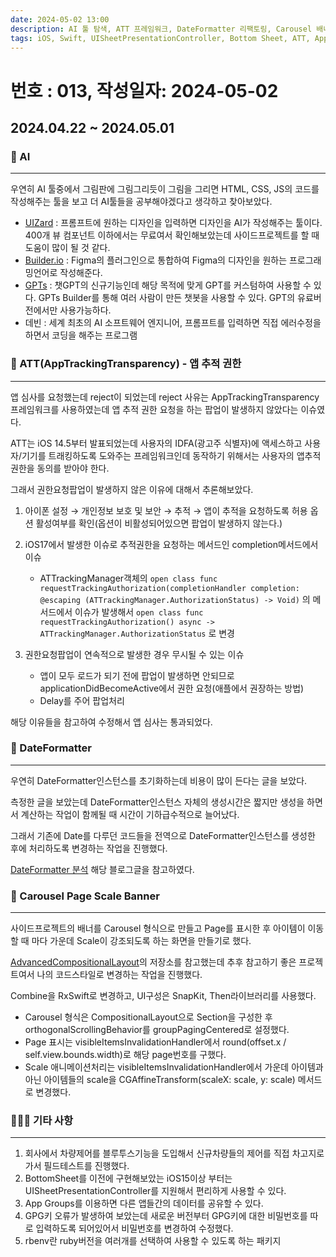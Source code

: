 ```yaml
---
date: 2024-05-02 13:00
description: AI 툴 탐색, ATT 프레임워크, DateFormatter 리팩토링, Carousel 배너 구현, UISheetPresentationController, GPG 인증 변경사항, App Groups를 이용한 데이터공유, rbenv를 활용한 ruby 설정
tags: iOS, Swift, UISheetPresentationController, Bottom Sheet, ATT, AppTrackingTransparency, AI, App Groups, GPG, DateFormatter, Carousel, UICollectionViewCompositionalLayout, rbenv
---
```

# 번호 : 013, 작성일자: 2024-05-02

## 2024.04.22 ~ 2024.05.01
### 🤖 AI
---

우연히 AI 툴중에서 그림판에 그림그리듯이 그림을 그리면 HTML, CSS, JS의 코드를 작성해주는 툴을 보고 더 AI툴들을 공부해야겠다고 생각하고 찾아보았다.

- [UIZard](https://uizard.io/) : 프롬프트에 원하는 디자인을 입력하면 디자인을 AI가 작성해주는 툴이다. 400개 뷰 컴포넌트 이하에서는 무료여서 확인해보았는데 사이드프로젝트를 할 때 도움이 많이 될 것 같다.
- [Builder.io](https://www.builder.io/) : Figma의 플러그인으로 통합하여 Figma의 디자인을 원하는 프로그래밍언어로 작성해준다.
- [GPTs](https://openai.com/index/introducing-gpts) : 챗GPT의 신규기능인데 해당 목적에 맞게 GPT를 커스텀하여 사용할 수 있다. GPTs Builder를 통해 여러 사람이 만든 챗봇을 사용할 수 있다. GPT의 유료버전에서만 사용가능하다.
- 데빈 : 세계 최초의 AI 소프트웨어 엔지니어, 프롬프트를 입력하면 직접 에러수정을 하면서 코딩을 해주는 프로그램

### 🚨 ATT(AppTrackingTransparency) - 앱 추적 권한
---

앱 심사를 요청했는데 reject이 되었는데 reject 사유는 AppTrackingTransparency프레임워크를 사용하였는데 앱 추적 권한 요청을 하는 팝업이 발생하지 않았다는 이슈였다.

ATT는 iOS 14.5부터 발표되었는데 사용자의 IDFA(광고주 식별자)에 액세스하고 사용자/기기를 트래킹하도록 도와주는 프레임워크인데 동작하기 위해서는 사용자의 앱추적권한을 동의를 받아야 한다.

그래서 권한요청팝업이 발생하지 않은 이유에 대해서 추론해보았다.

1. 아이폰 설정 → 개인정보 보호 및 보안 → 추적 → 앱이 추적을 요청하도록 허용 옵션 활성여부를 확인(옵션이 비활성되어있으면 팝업이 발생하지 않는다.)
2. iOS17에서 발생한 이슈로 추적권한을 요청하는 메서드인 completion메서드에서 이슈
    - ATTrackingManager객체의 `open class func requestTrackingAuthorization(completionHandler completion: @escaping (ATTrackingManager.AuthorizationStatus) -> Void)` 의 메서드에서 이슈가 발생해서 `open class func requestTrackingAuthorization() async -> ATTrackingManager.AuthorizationStatus` 로 변경

3. 권한요청팝업이 연속적으로 발생한 경우 무시될 수 있는 이슈
    - 앱이 모두 로드가 되기 전에 팝업이 발생하면 안되므로 applicationDidBecomeActive에서 권한 요청(애플에서 권장하는 방법)
    - Delay를 주어 팝업처리

해당 이유들을 참고하여 수정해서 앱 심사는 통과되었다.

### 📆 DateFormatter
---

우연히 DateFormatter인스턴스를 초기화하는데 비용이 많이 든다는 글을 보았다.

측정한 글을 보았는데 DateFormatter인스턴스 자체의 생성시간은 짧지만 생성을 하면서 계산하는 작업이 함께될 때 시간이 기하급수적으로 늘어났다.

그래서 기존에 Date를 다루던 코드들을 전역으로 DateFormatter인스턴스를 생성한 후에 처리하도록 변경하는 작업을 진행했다.

[DateFormatter 분석](https://sarunw.com/posts/how-expensive-is-dateformatter/) 해당 블로그글을 참고하였다.

### 🌈 Carousel Page Scale Banner
---

사이드프로젝트의 배너를 Carousel 형식으로 만들고 Page를 표시한 후 아이템이 이동할 때 마다 가운데 Scale이 강조되도록 하는 화면을 만들기로 했다.

[AdvancedCompositionalLayout](https://github.com/tarikbozyak/AdvancedCompositionalLayout)의 저장소를 참고했는데 추후 참고하기 좋은 프로젝트여서 나의 코드스타일로 변경하는 작업을 진행했다.

Combine을 RxSwift로 변경하고, UI구성은 SnapKit, Then라이브러리를 사용했다.

- Carousel 형식은 CompositionalLayout으로 Section을 구성한 후 orthogonalScrollingBehavior를 groupPagingCentered로 설정했다.
- Page 표시는 visibleItemsInvalidationHandler에서 round(offset.x / self.view.bounds.width)로 해당 page번호를 구했다.
- Scale 애니메이션처리는 visibleItemsInvalidationHandler에서 가운데 아이템과 아닌 아이템들의 scale을 CGAffineTransform(scaleX: scale, y: scale) 메서드로 변경했다.

### 🙋🏻‍♂️ 기타 사항
---

1. 회사에서 차량제어를 블루투스기능을 도입해서 신규차량들의 제어를 직접 차고지로 가서 필드테스트를 진행했다.
2. BottomSheet를 이전에 구현해보았는 iOS15이상 부터는 UISheetPresentationController를 지원해서 편리하게 사용할 수 있다.
3. App Groups를 이용하면 다른 앱들간의 데이터를 공유할 수 있다.
4. GPG키 오류가 발생하여 보았는데 새로운 버전부터 GPG키에 대한 비밀번호를 따로 입력하도록 되어있어서 비밀번호를 변경하여 수정했다.
5. rbenv란 ruby버전을 여러개를 선택하여 사용할 수 있도록 하는 패키지
